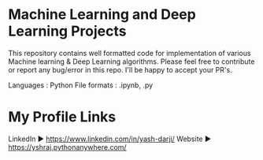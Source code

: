 # Machine Learning and Deep Learning Projects
This repository contains well formatted code for implementation of various Machine learning & Deep Learning algorithms. Please feel free to contribute or report any bug/error in this repo. I'll be happy to accept your PR's.

Languages : Python
File formats : .ipynb, .py


# My Profile Links

LinkedIn ► https://www.linkedin.com/in/yash-darji/
Website ► https://yshraj.pythonanywhere.com/


